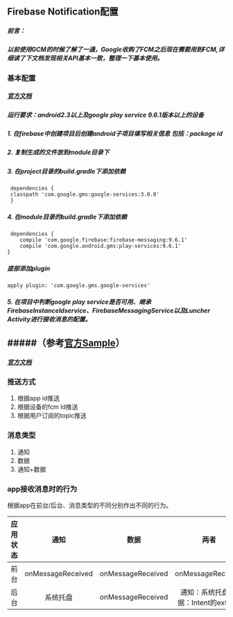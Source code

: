 ## Firebase Notification配置

##### 前言：  
##### 以前使用GCM的时候了解了一通，Google收购了FCM之后现在需要用到FCM,详细读了下文档发现相关API基本一致，整理一下基本使用。

### 基本配置  
##### [官方文档](https://firebase.google.cn/docs/android/setup)
##### 运行要求：android2.3以上及google play service 9.6.1版本以上的设备  

##### 1. 在firebase中创建项目后创建android子项目填写相关信息 包括：package id  
##### 2. 复制生成的文件放到module目录下   
##### 3. 在project目录的build.gradle下添加依赖 

```
 dependencies {
 classpath 'com.google.gms:google-services:3.0.0' 
 }
``` 

##### 4. 在module目录的build.gradle下添加依赖 

```
 dependencies {
    compile 'com.google.firebase:firebase-messaging:9.6.1'
    compile 'com.google.android.gms:play-services:9.6.1'
}
```

##### 底部添加plugin   

```
apply plugin: 'com.google.gms.google-services'
```  

##### 5. 在项目中判断google play service是否可用、继承FirebaseInstanceIdservice、FirebaseMessagingService以及Luncher Activity进行接收消息的配置。  
#####（参考[官方Sample](https://github.com/firebase/quickstart-android/tree/master/messaging)）  
---
##### [官方文档](https://firebase.google.cn/docs/notifications/android/console-audience)
### 推送方式  
1. 根据app id推送
2. 根据设备的fcm Id推送 
3. 根据用户订阅的topic推送

### 消息类型
1. 通知
2. 数据
3. 通知+数据

### app接收消息时的行为
根据app在前台/后台、消息类型的不同分别作出不同的行为。 

| 应用状态        | 通知              | 数据  | 两者 |
| ------------- |:-----------------:|:-----:|:---:|
| 前台           | onMessageReceived | onMessageReceived | onMessageReceived |
| 后台           | 系统托盘           | onMessageReceived|通知：系统托盘;数据：Intent的extra中|
